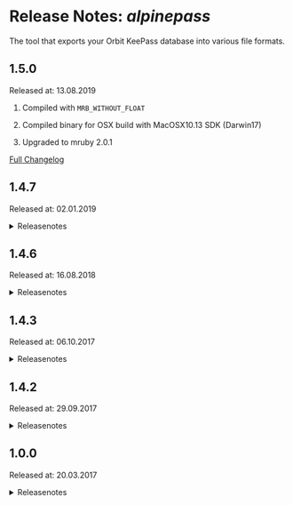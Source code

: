 # Release Notes: _alpinepass_

The tool that exports your Orbit KeePass database into various file formats.

## 1.5.0

Released at: 13.08.2019

1. Compiled with `MRB_WITHOUT_FLOAT`

2. Compiled binary for OSX build with MacOSX10.13 SDK (Darwin17)

3. Upgraded to mruby 2.0.1

[Full Changelog](https://github.com/appplant/alpinepass/compare/1.4.7...1.5.0)

## 1.4.7

Released at: 02.01.2019

<details><summary>Releasenotes</summary>
<p>

1. Print errors and warning to SDTOUT with colors.

2. Handle unknown types as generic instead of invalid.

3. Dropped compatibility with orbit v1.4.6 due to breaking changes in _fifa_.

4. Removed LVAR section for non test builds.

5. Upgraded to mruby 2.0.0

</p>

[Full Changelog](https://github.com/appplant/alpinepass/compare/1.4.6...1.4.7)
</details>

## 1.4.6

Released at: 16.08.2018

<details><summary>Releasenotes</summary>
<p>

Tool has been fully reworked.

    $ alpinepass -h

    Usage: alpinepass [options...] -i input_file [-o output_file] matchers...
    Options:
    -i, --input     Path to the input file
    -o, --output    Path to the output file
    -f, --format    Format of the output file
                    Defaults to: fifa
    -c, --check     Check the content of the input file
    -p, --pretty    Pretty print output
    -s, --secrets   Export secrets like passwords
    -h, --help      This help text
    -v, --version   Show version number

Transform the _KeePass_ file by using the `$ORBIT_HOME/config/orbit.xsl` stylesheet:

    KPScript -c:Export "%ORBIT_HOME%\config\orbit.kdbx" -pw:MyPw -Format:"Transform using XSL Stylesheet" -XslFile:"%ORBIT_HOME%\config\orbit.xsl" -OutFile:"%ORBIT_HOME%\config\orbit.export"

Then convert the exported data into a valid knowledge database for _fifa_:

    $ alpinepass -i keepass.export -f fifa -o orbit.json

To create a knowledge database for _fifa_ containing production databases only:

    $ alpinepass -i keepass.export -f fifa -o orbit.json type=db@env=prod

See [here](https://keepass.info/help/v2_dev/scr_sc_index.html#export) for how to use KPScript with single command operations to perform simple database operations. Of course you can also use the GUI to perform the export.

</p>

[Full Changelog](https://github.com/appplant/alpinepass/compare/1.4.3...1.4.6)
</details>

## 1.4.3

Released at: 06.10.2017

<details><summary>Releasenotes</summary>
<p>

1. Support multiple users for each system configuration.

2. Improve error messages, do not show the help text when an error occurs.

</p>

[Full Changelog](https://github.com/appplant/alpinepass/compare/567d876072c20ade96c2de50de5c58707658311e...0224af8cbe1869f2bf9151e62ea75f827570fc04)
</details>

## 1.4.2

Released at: 29.09.2017

<details><summary>Releasenotes</summary>
<p>

1. Adjust the release script.

2. Introduce the "tool" configuration type.

3. Improved error messages. When an error occurs an error message is shown which indicates the error reason followed by the help text.

4. Add the "--debug" flag which prints the stacktrace when an error occurs. No help text is shown.

5. New filter logic:
    * "Exact" filters "key=value" match when the key's content matches exactly the filter value. "Earth" matches "Earth" but not "Earths".
    * "Contains" filters "key:value" match then the filter value is contained anywhere in the key's content. "Bar" matches "FooBar" and "BarFoo" but not "BazFoo".

</p>

[Full Changelog](https://github.com/appplant/alpinepass/compare/0224af8cbe1869f2bf9151e62ea75f827570fc04...3051f84b40aecbb59355c22fd4dd7a79c6833c51)
</details>

## 1.0.0

Released at: 20.03.2017

<details><summary>Releasenotes</summary>
<p>

1. Basic functionality. Read "input.yml" and write "output.json".
    ```
    $ ls
    input.yml
    $ alpinepass
    $ ls
    input.yml output.json
    ```

2. New "input" flag for specifying the input file.
    ```
    $ alpinepass -i /path/to/input.yml
    ```

3. New "output" flag for specifying the output file.
    ```
    $ alpinepass -o /path/to/output.json
    ```

4. New "display" flag for previewing the output in the console. An output file will not be written.
    ```
    $ alpinepass -d
    [{"id": "B01.prod.server.PROD-App","title": "PROD App","location": "B01","environment": "prod","user": "prodUserB01"}]
    ```

5. New "readable" flag for formatting the output. It works with both output file and console output!
    ```
    $ alpinepass -r
    $ cat output.yml
    [
        {
            "id": "B01.prod.server.PROD-App",
            "title": "PROD App",
            "location": "B01",
            "environment": "prod",
            "user": "prodUserB01"
        }
    ]
    $ alpinepass -d -r
    [
        {
            "id": "B01.prod.server.PROD-App",
            "title": "PROD App",
            "location": "B01",
            "environment": "prod",
            "user": "prodUserB01"
        }
    ]
    ```

6. New "passwords" flag for including passwords in the output.
    ```
    $ alpinepass -d -p
    [
        {
            "id": "B01.prod.server.PROD-App",
            "title": "PROD App",
            "location": "B01",
            "environment": "prod",
            "user": "prodUserB01",
            "password": "prod_pw"
        }
    ]
    ```

7. New "filter" flag for filtering the input.
    ```
    $ alpinepass -d -p
    [
        {
            "id": "B01.prod.server.PROD-App",
            "title": "PROD App",
            "location": "B01",
            "environment": "prod",
            "user": "prodUserB01",
            "password": "prod_pw"
        },
        {
            "id": "D02.prod.server.PROD-App",
            "title": "PROD App",
            "location": "D02",
            "environment": "prod",
            "user": "prodUserD02",
            "password": "prod_pw"
        }
    ]
    $ alpinepass -d -p -f location:D02
    [
        {
            "id": "D02.prod.server.PROD-App",
            "title": "PROD App",
            "location": "D02",
            "environment": "prod",
            "user": "prodUserD02",
            "password": "prod_pw"
        }
    ]
    ```

8. Input verification checks that certain properties are present for the different configuration types.

9. New "skip" flag for disabling input verification.
    ```
    $ alpinepass -d -r -s
    [
        {
            "id": "B01.prod.server.PROD-App",
            "title": "PROD DB",
            "location": "B01",
            "environment": "prod",
            "user": "prodUserB01",
            "host": "prodDatabase.B01"
        }
    ]
    $ alpinepass -d -r
    The host "prodDatabase.B01" does not match the naming convention "[environment]Db.[location]".
    ```

</p>

[Full Changelog](https://github.com/appPlant/alpinepass/compare/ebf72cfa34e40dc418ec45b42c9a902a1abe5a20...3051f84b40aecbb59355c22fd4dd7a79c6833c51)
</details>